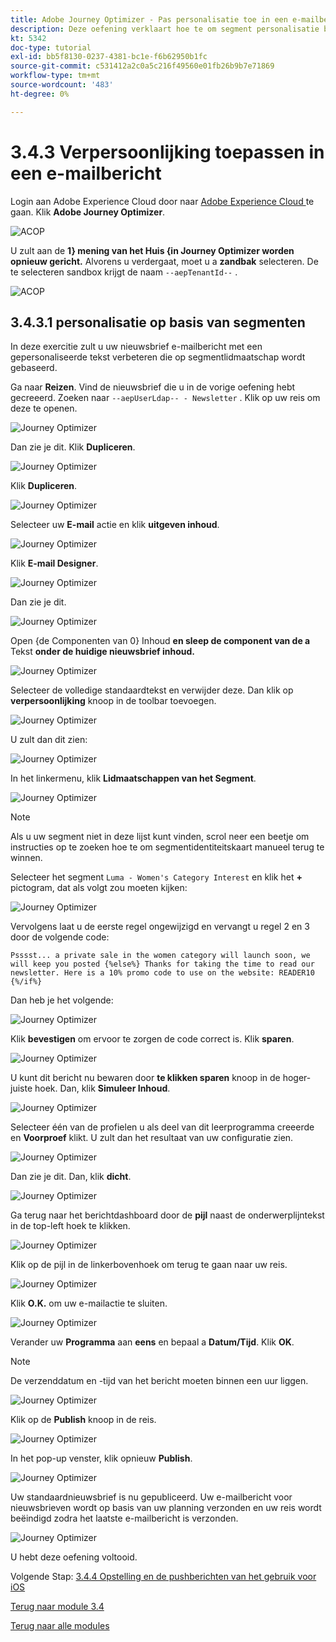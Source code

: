 ```yaml
---
title: Adobe Journey Optimizer - Pas personalisatie toe in een e-mailbericht
description: Deze oefening verklaart hoe te om segment personalisatie binnen een e-mailinhoud te gebruiken
kt: 5342
doc-type: tutorial
exl-id: bb5f8130-0237-4381-bc1e-f6b62950b1fc
source-git-commit: c531412a2c0a5c216f49560e01fb26b9b7e71869
workflow-type: tm+mt
source-wordcount: '483'
ht-degree: 0%

---
```


# 3.4.3 Verpersoonlijking toepassen in een e-mailbericht

Login aan Adobe Experience Cloud door naar [ Adobe Experience Cloud ](https://experience.adobe.com) te gaan. Klik **Adobe Journey Optimizer**.

![ ACOP ](./../../../modules/ajo-b2c/module3.1/images/acophome.png)

U zult aan de **1} mening van het Huis {in Journey Optimizer worden opnieuw gericht.** Alvorens u verdergaat, moet u a **zandbak** selecteren. De te selecteren sandbox krijgt de naam ``--aepTenantId--`` .

![ ACOP ](./../../../modules/ajo-b2c/module3.1/images/acoptriglp.png)

## 3.4.3.1 personalisatie op basis van segmenten

In deze exercitie zult u uw nieuwsbrief e-mailbericht met een gepersonaliseerde tekst verbeteren die op segmentlidmaatschap wordt gebaseerd.

Ga naar **Reizen**. Vind de nieuwsbrief die u in de vorige oefening hebt gecreeerd. Zoeken naar `--aepUserLdap-- - Newsletter` . Klik op uw reis om deze te openen.

![ Journey Optimizer ](./images/sbp1.png)

Dan zie je dit. Klik **Dupliceren**.

![ Journey Optimizer ](./images/sbp2.png)

Klik **Dupliceren**.

![ Journey Optimizer ](./images/sbp3.png)

Selecteer uw **E-mail** actie en klik **uitgeven inhoud**.

![ Journey Optimizer ](./images/sbp3a.png)

Klik **E-mail Designer**.

![ Journey Optimizer ](./images/sbp4.png)

Dan zie je dit.

![ Journey Optimizer ](./images/sbp5.png)

Open {de Componenten van 0} Inhoud **en sleep de component van de a** Tekst **onder de huidige nieuwsbrief inhoud.**

![ Journey Optimizer ](./images/sbp6.png)

Selecteer de volledige standaardtekst en verwijder deze. Dan klik op **verpersoonlijking** knoop in de toolbar toevoegen.

![ Journey Optimizer ](./images/sbp7.png)

U zult dan dit zien:

![ Journey Optimizer ](./images/seg1.png)

In het linkermenu, klik **Lidmaatschappen van het Segment**.

![ Journey Optimizer ](./images/seg2.png)

>[!NOTE]
>
>Als u uw segment niet in deze lijst kunt vinden, scrol neer een beetje om instructies op te zoeken hoe te om segmentidentiteitskaart manueel terug te winnen.

Selecteer het segment `Luma - Women's Category Interest` en klik het **+** pictogram, dat als volgt zou moeten kijken:

![ Journey Optimizer ](./images/seg3.png)

Vervolgens laat u de eerste regel ongewijzigd en vervangt u regel 2 en 3 door de volgende code:

``
    Psssst... a private sale in the women category will launch soon, we will keep you posted
{%else%}
    Thanks for taking the time to read our newsletter. Here is a 10% promo code to use on the website: READER10
{%/if%}
``

Dan heb je het volgende:

![ Journey Optimizer ](./images/seg4.png)

Klik **bevestigen** om ervoor te zorgen de code correct is. Klik **sparen**.

![ Journey Optimizer ](./images/sbp8.png)

U kunt dit bericht nu bewaren door **te klikken sparen** knoop in de hoger-juiste hoek. Dan, klik **Simuleer Inhoud**.

![ Journey Optimizer ](./images/sbp9.png)

Selecteer één van de profielen u als deel van dit leerprogramma creeerde en **Voorproef** klikt. U zult dan het resultaat van uw configuratie zien.

![ Journey Optimizer ](./images/sbp10.png)

Dan zie je dit. Dan, klik **dicht**.

![ Journey Optimizer ](./images/sbp10fff.png)

Ga terug naar het berichtdashboard door de **pijl** naast de onderwerplijntekst in de top-left hoek te klikken.

![ Journey Optimizer ](./images/sbp11.png)

Klik op de pijl in de linkerbovenhoek om terug te gaan naar uw reis.

![ Journey Optimizer ](./images/oc79afff.png)

Klik **O.K.** om uw e-mailactie te sluiten.

![ Journey Optimizer ](./images/oc79bfff.png)

Verander uw **Programma** aan **eens** en bepaal a **Datum/Tijd**. Klik **OK**.

>[!NOTE]
>
>De verzenddatum en -tijd van het bericht moeten binnen een uur liggen.

![ Journey Optimizer ](./images/sbp18.png)

Klik op de **Publish** knoop in de reis.

![ Journey Optimizer ](./images/sbp19.png)

In het pop-up venster, klik opnieuw **Publish**.

![ Journey Optimizer ](./images/sbp20.png)

Uw standaardnieuwsbrief is nu gepubliceerd. Uw e-mailbericht voor nieuwsbrieven wordt op basis van uw planning verzonden en uw reis wordt beëindigd zodra het laatste e-mailbericht is verzonden.

![ Journey Optimizer ](./images/sbp20fff.png)

U hebt deze oefening voltooid.

Volgende Stap: [ 3.4.4 Opstelling en de pushberichten van het gebruik voor iOS ](./ex4.md)

[Terug naar module 3.4](./journeyoptimizer.md)

[Terug naar alle modules](../../../overview.md)
